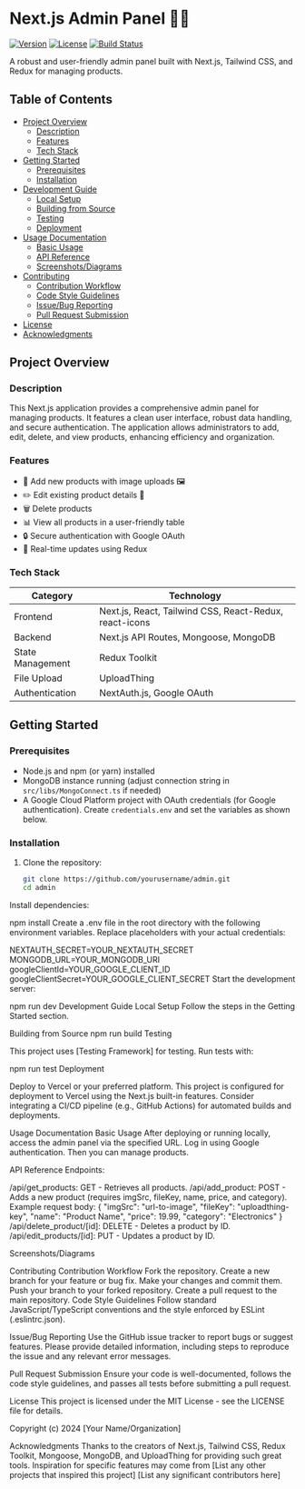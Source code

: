 # Next.js Admin Panel 🧑‍💻

[![Version](https://img.shields.io/badge/version-0.1.0-blue)](https://github.com/yourusername/admin)
[![License](https://img.shields.io/badge/license-MIT-green)](https://github.com/yourusername/admin/blob/main/LICENSE)
[![Build Status](https://img.shields.io/github/workflow/status/yourusername/admin/CI/main?label=build)](https://github.com/yourusername/admin/actions)


A robust and user-friendly admin panel built with Next.js, Tailwind CSS, and Redux for managing products.

## Table of Contents

- [Project Overview](#project-overview)
  - [Description](#description)
  - [Features](#features)
  - [Tech Stack](#tech-stack)
- [Getting Started](#getting-started)
  - [Prerequisites](#prerequisites)
  - [Installation](#installation)
- [Development Guide](#development-guide)
  - [Local Setup](#local-setup)
  - [Building from Source](#building-from-source)
  - [Testing](#testing)
  - [Deployment](#deployment)
- [Usage Documentation](#usage-documentation)
  - [Basic Usage](#basic-usage)
  - [API Reference](#api-reference)
  - [Screenshots/Diagrams](#screenshotsdiagrams)
- [Contributing](#contributing)
  - [Contribution Workflow](#contribution-workflow)
  - [Code Style Guidelines](#code-style-guidelines)
  - [Issue/Bug Reporting](#issuebug-reporting)
  - [Pull Request Submission](#pull-request-submission)
- [License](#license)
- [Acknowledgments](#acknowledgments)


## Project Overview

### Description

This Next.js application provides a comprehensive admin panel for managing products.  It features a clean user interface, robust data handling, and secure authentication.  The application allows administrators to add, edit, delete, and view products, enhancing efficiency and organization.

### Features

- 🎯 Add new products with image uploads 🖼️
- ✏️ Edit existing product details 📝
- 🗑️ Delete products  
- 📊 View all products in a user-friendly table
- 🔒 Secure authentication with Google OAuth 
- 🔄 Real-time updates using Redux

### Tech Stack

| Category      | Technology          |
|---------------|----------------------|
| Frontend      | Next.js, React, Tailwind CSS, React-Redux, react-icons |
| Backend       | Next.js API Routes, Mongoose, MongoDB |
| State Management | Redux Toolkit         |
| File Upload    | UploadThing          |
| Authentication | NextAuth.js, Google OAuth |


## Getting Started

### Prerequisites

- Node.js and npm (or yarn) installed
- MongoDB instance running (adjust connection string in `src/libs/MongoConnect.ts` if needed)
- A Google Cloud Platform project with OAuth credentials (for Google authentication).  Create `credentials.env` and set the variables as shown below.

### Installation

1. Clone the repository:
   ```bash
   git clone https://github.com/yourusername/admin.git
   cd admin
Install dependencies:

npm install
Create a .env file in the root directory with the following environment variables. Replace placeholders with your actual credentials:

NEXTAUTH_SECRET=YOUR_NEXTAUTH_SECRET
MONGODB_URL=YOUR_MONGODB_URI
googleClientId=YOUR_GOOGLE_CLIENT_ID
googleClientSecret=YOUR_GOOGLE_CLIENT_SECRET
Start the development server:

npm run dev
Development Guide
Local Setup
Follow the steps in the Getting Started section.

Building from Source
npm run build
Testing
<!-- Placeholder for testing instructions -->
This project uses [Testing Framework] for testing. Run tests with:

npm run test
Deployment
<!-- Placeholder for deployment instructions -->
Deploy to Vercel or your preferred platform. This project is configured for deployment to Vercel using the Next.js built-in features. Consider integrating a CI/CD pipeline (e.g., GitHub Actions) for automated builds and deployments.

Usage Documentation
Basic Usage
After deploying or running locally, access the admin panel via the specified URL. Log in using Google authentication. Then you can manage products.

API Reference
Endpoints:

/api/get_products: GET - Retrieves all products.
/api/add_product: POST - Adds a new product (requires imgSrc, fileKey, name, price, and category). Example request body:
{
  "imgSrc": "url-to-image",
  "fileKey": "uploadthing-key",
  "name": "Product Name",
  "price": 19.99,
  "category": "Electronics"
}
/api/delete_product/[id]: DELETE - Deletes a product by ID.
/api/edit_products/[id]: PUT - Updates a product by ID.
<!-- Placeholder for more detailed API documentation -->
Screenshots/Diagrams
<!-- SCREENSHOT: Login screen --> <!-- SCREENSHOT: Product list view --> <!-- SCREENSHOT: Product creation form -->
Contributing
Contribution Workflow
Fork the repository.
Create a new branch for your feature or bug fix.
Make your changes and commit them.
Push your branch to your forked repository.
Create a pull request to the main repository.
Code Style Guidelines
Follow standard JavaScript/TypeScript conventions and the style enforced by ESLint (.eslintrc.json).

Issue/Bug Reporting
Use the GitHub issue tracker to report bugs or suggest features. Please provide detailed information, including steps to reproduce the issue and any relevant error messages.

Pull Request Submission
Ensure your code is well-documented, follows the code style guidelines, and passes all tests before submitting a pull request.

License
This project is licensed under the MIT License - see the LICENSE file for details.

Copyright (c) 2024 [Your Name/Organization]

Acknowledgments
Thanks to the creators of Next.js, Tailwind CSS, Redux Toolkit, Mongoose, MongoDB, and UploadThing for providing such great tools.
Inspiration for specific features may come from [List any other projects that inspired this project]
[List any significant contributors here]
